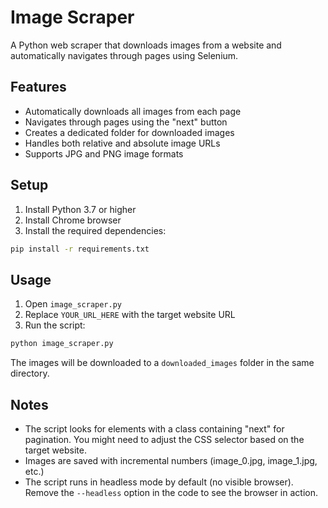 # Image Scraper

A Python web scraper that downloads images from a website and automatically navigates through pages using Selenium.

## Features
- Automatically downloads all images from each page
- Navigates through pages using the "next" button
- Creates a dedicated folder for downloaded images
- Handles both relative and absolute image URLs
- Supports JPG and PNG image formats

## Setup
1. Install Python 3.7 or higher
2. Install Chrome browser
3. Install the required dependencies:
```bash
pip install -r requirements.txt
```

## Usage
1. Open `image_scraper.py`
2. Replace `YOUR_URL_HERE` with the target website URL
3. Run the script:
```bash
python image_scraper.py
```

The images will be downloaded to a `downloaded_images` folder in the same directory.

## Notes
- The script looks for elements with a class containing "next" for pagination. You might need to adjust the CSS selector based on the target website.
- Images are saved with incremental numbers (image_0.jpg, image_1.jpg, etc.)
- The script runs in headless mode by default (no visible browser). Remove the `--headless` option in the code to see the browser in action.
